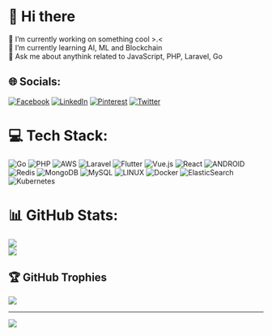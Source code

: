 # 💫 Hi there
🔭 I’m currently working on something cool >.<<br>🌱 I’m currently learning AI, ML and Blockchain<br>💬 Ask me about anythink related to JavaScript, PHP, Laravel, Go


## 🌐 Socials:
[![Facebook](https://img.shields.io/badge/Facebook-%231877F2.svg?logo=Facebook&logoColor=white)](https://facebook.com/parsilver) [![LinkedIn](https://img.shields.io/badge/LinkedIn-%230077B5.svg?logo=linkedin&logoColor=white)](https://linkedin.com/in/parsilver) [![Pinterest](https://img.shields.io/badge/Pinterest-%23E60023.svg?logo=Pinterest&logoColor=white)](https://pinterest.com/parsilver) [![Twitter](https://img.shields.io/badge/Twitter-%231DA1F2.svg?logo=Twitter&logoColor=white)](https://twitter.com/parsilver) 

# 💻 Tech Stack:
![Go](https://img.shields.io/badge/go-%2300ADD8.svg?style=for-the-badge&logo=go&logoColor=white) ![PHP](https://img.shields.io/badge/php-%23777BB4.svg?style=for-the-badge&logo=php&logoColor=white) ![AWS](https://img.shields.io/badge/AWS-%23FF9900.svg?style=for-the-badge&logo=amazon-aws&logoColor=white) ![Laravel](https://img.shields.io/badge/laravel-%23FF2D20.svg?style=for-the-badge&logo=laravel&logoColor=white) ![Flutter](https://img.shields.io/badge/Flutter-%2302569B.svg?style=for-the-badge&logo=Flutter&logoColor=white) ![Vue.js](https://img.shields.io/badge/vuejs-%2335495e.svg?style=for-the-badge&logo=vuedotjs&logoColor=%234FC08D) ![React](https://img.shields.io/badge/react-%2320232a.svg?style=for-the-badge&logo=react&logoColor=%2361DAFB) ![ANDROID](https://img.shields.io/badge/android-%2320232a.svg?style=for-the-badge&logo=android&logoColor=%a4c639) ![Redis](https://img.shields.io/badge/redis-%23DD0031.svg?style=for-the-badge&logo=redis&logoColor=white) ![MongoDB](https://img.shields.io/badge/MongoDB-%234ea94b.svg?style=for-the-badge&logo=mongodb&logoColor=white) ![MySQL](https://img.shields.io/badge/mysql-%2300f.svg?style=for-the-badge&logo=mysql&logoColor=white) ![LINUX](https://img.shields.io/badge/Linux-FCC624?style=for-the-badge&logo=linux&logoColor=black) ![Docker](https://img.shields.io/badge/docker-%230db7ed.svg?style=for-the-badge&logo=docker&logoColor=white) ![ElasticSearch](https://img.shields.io/badge/-ElasticSearch-005571?style=for-the-badge&logo=elasticsearch) ![Kubernetes](https://img.shields.io/badge/kubernetes-%23326ce5.svg?style=for-the-badge&logo=kubernetes&logoColor=white) 
# 📊 GitHub Stats:
![](https://github-readme-stats.vercel.app/api?username=parsilver&theme=material-palenight&hide_border=true&include_all_commits=true&count_private=true)<br/>
![](https://github-readme-stats.vercel.app/api/top-langs/?username=parsilver&theme=material-palenight&hide_border=true&include_all_commits=true&count_private=true&layout=compact)

## 🏆 GitHub Trophies
![](https://github-profile-trophy.vercel.app/?username=parsilver&theme=radical&no-frame=false&no-bg=false&margin-w=4)

---
[![](https://visitcount.itsvg.in/api?id=parsilver&icon=0&color=6)](https://visitcount.itsvg.in)

<!-- Proudly created with GPRM ( https://gprm.itsvg.in ) -->

